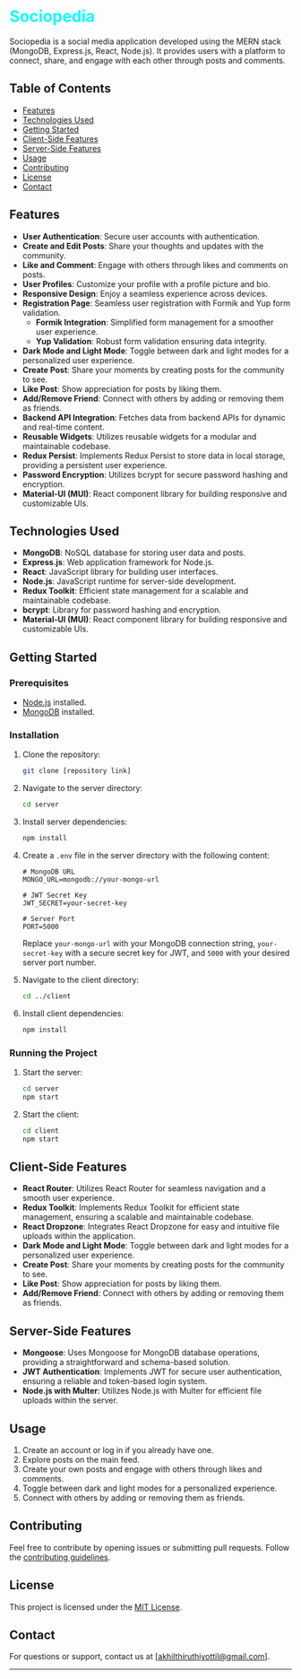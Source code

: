 # <font color="#00FFFF">Sociopedia</font>

Sociopedia is a social media application developed using the MERN stack (MongoDB, Express.js, React, Node.js). It provides users with a platform to connect, share, and engage with each other through posts and comments.

## Table of Contents

- [Features](#features)
- [Technologies Used](#technologies-used)
- [Getting Started](#getting-started)
- [Client-Side Features](#client-side-features)
- [Server-Side Features](#server-side-features)
- [Usage](#usage)
- [Contributing](#contributing)
- [License](#license)
- [Contact](#contact)

## Features

- **User Authentication**: Secure user accounts with authentication.
- **Create and Edit Posts**: Share your thoughts and updates with the community.
- **Like and Comment**: Engage with others through likes and comments on posts.
- **User Profiles**: Customize your profile with a profile picture and bio.
- **Responsive Design**: Enjoy a seamless experience across devices.
- **Registration Page**: Seamless user registration with Formik and Yup form validation.
  - **Formik Integration**: Simplified form management for a smoother user experience.
  - **Yup Validation**: Robust form validation ensuring data integrity.
- **Dark Mode and Light Mode**: Toggle between dark and light modes for a personalized user experience.
- **Create Post**: Share your moments by creating posts for the community to see.
- **Like Post**: Show appreciation for posts by liking them.
- **Add/Remove Friend**: Connect with others by adding or removing them as friends.
- **Backend API Integration**: Fetches data from backend APIs for dynamic and real-time content.
- **Reusable Widgets**: Utilizes reusable widgets for a modular and maintainable codebase.
- **Redux Persist**: Implements Redux Persist to store data in local storage, providing a persistent user experience.
- **Password Encryption**: Utilizes bcrypt for secure password hashing and encryption.
- **Material-UI (MUI)**: React component library for building responsive and customizable UIs.

## Technologies Used

- **MongoDB**: NoSQL database for storing user data and posts.
- **Express.js**: Web application framework for Node.js.
- **React**: JavaScript library for building user interfaces.
- **Node.js**: JavaScript runtime for server-side development.
- **Redux Toolkit**: Efficient state management for a scalable and maintainable codebase.
- **bcrypt**: Library for password hashing and encryption.
- **Material-UI (MUI)**: React component library for building responsive and customizable UIs.

## Getting Started

### Prerequisites

- [Node.js](https://nodejs.org/) installed.
- [MongoDB](https://www.mongodb.com/) installed.

### Installation

1. Clone the repository:

   ```bash
   git clone [repository link]
   ```

2. Navigate to the server directory:

   ```bash
   cd server
   ```

3. Install server dependencies:

   ```bash
   npm install
   ```

4. Create a `.env` file in the server directory with the following content:

   ```env
   # MongoDB URL
   MONGO_URL=mongodb://your-mongo-url

   # JWT Secret Key
   JWT_SECRET=your-secret-key

   # Server Port
   PORT=5000
   ```

   Replace `your-mongo-url` with your MongoDB connection string, `your-secret-key` with a secure secret key for JWT, and `5000` with your desired server port number.

5. Navigate to the client directory:

   ```bash
   cd ../client
   ```

6. Install client dependencies:

   ```bash
   npm install
   ```

### Running the Project

1. Start the server:

   ```bash
   cd server
   npm start
   ```

2. Start the client:

   ```bash
   cd client
   npm start
   ```

## Client-Side Features

- **React Router**: Utilizes React Router for seamless navigation and a smooth user experience.
- **Redux Toolkit**: Implements Redux Toolkit for efficient state management, ensuring a scalable and maintainable codebase.
- **React Dropzone**: Integrates React Dropzone for easy and intuitive file uploads within the application.
- **Dark Mode and Light Mode**: Toggle between dark and light modes for a personalized user experience.
- **Create Post**: Share your moments by creating posts for the community to see.
- **Like Post**: Show appreciation for posts by liking them.
- **Add/Remove Friend**: Connect with others by adding or removing them as friends.

## Server-Side Features

- **Mongoose**: Uses Mongoose for MongoDB database operations, providing a straightforward and schema-based solution.
- **JWT Authentication**: Implements JWT for secure user authentication, ensuring a reliable and token-based login system.
- **Node.js with Multer**: Utilizes Node.js with Multer for efficient file uploads within the server.

## Usage

1. Create an account or log in if you already have one.
2. Explore posts on the main feed.
3. Create your own posts and engage with others through likes and comments.
4. Toggle between dark and light modes for a personalized experience.
5. Connect with others by adding or removing them as friends.

## Contributing

Feel free to contribute by opening issues or submitting pull requests. Follow the [contributing guidelines](CONTRIBUTING.md).

## License

This project is licensed under the [MIT License](LICENSE).

## Contact

For questions or support, contact us at [akhilthiruthiyottil@gmail.com].

---
